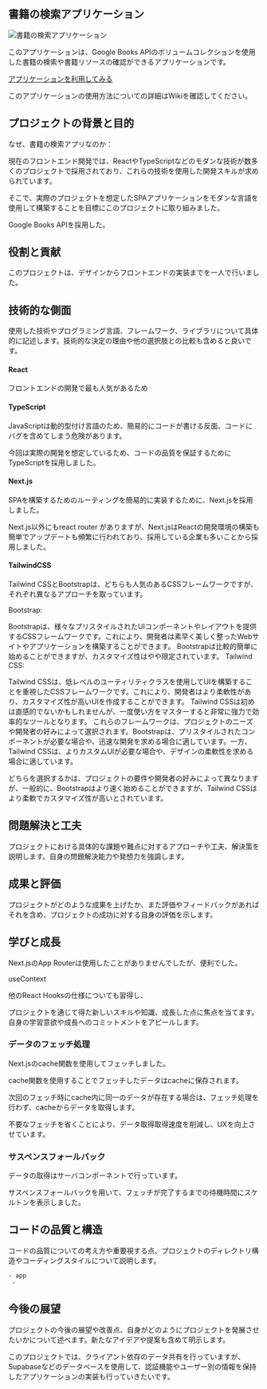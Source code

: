 ## 書籍の検索アプリケーション

![書籍の検索アプリケーション](https://github.com/daxchx/book-search/assets/149696768/d7e1de76-5eb9-4e31-9ee8-29b8b848df27)

このアプリケーションは、Google Books APIのボリュームコレクションを使用した書籍の検索や書籍リソースの確認ができるアプリケーションです。

<a href="https://book-app-roan.vercel.app/">アプリケーションを利用してみる</a>

このアプリケーションの使用方法についての詳細はWikiを確認してください。

## プロジェクトの背景と目的

なぜ、書籍の検索アプリなのか：



現在のフロントエンド開発では、ReactやTypeScriptなどのモダンな技術が数多くのプロジェクトで採用されており、これらの技術を使用した開発スキルが求められています。

そこで、実際のプロジェクトを想定したSPAアプリケーションをモダンな言語を使用して構築することを目標にこのプロジェクトに取り組みました。

Google Books APIを採用した。

## 役割と貢献

このプロジェクトは、デザインからフロントエンドの実装までを一人で行いました。

## 技術的な側面

使用した技術やプログラミング言語、フレームワーク、ライブラリについて具体的に記述します。技術的な決定の理由や他の選択肢との比較も含めると良いです。

#### React

フロントエンドの開発で最も人気があるため

#### TypeScript

JavaScriptは動的型付け言語のため、簡易的にコードが書ける反面、コードにバグを含めてしまう危険があります。

今回は実際の開発を想定しているため、コードの品質を保証するためにTypeScriptを採用しました。

#### Next.js

SPAを構築するためのルーティングを簡易的に実装するために、Next.jsを採用しました。

Next.js以外にもreact router がありますが、Next.jsはReactの開発環境の構築も簡単でアップデートも頻繁に行われており、採用している企業も多いことから採用しました。

#### TailwindCSS

Tailwind CSSとBootstrapは、どちらも人気のあるCSSフレームワークですが、それぞれ異なるアプローチを取っています。

Bootstrap:

Bootstrapは、様々なプリスタイルされたUIコンポーネントやレイアウトを提供するCSSフレームワークです。これにより、開発者は素早く美しく整ったWebサイトやアプリケーションを構築することができます。
Bootstrapは比較的簡単に始めることができますが、カスタマイズ性はやや限定されています。
Tailwind CSS:

Tailwind CSSは、低レベルのユーティリティクラスを使用してUIを構築することを重視したCSSフレームワークです。これにより、開発者はより柔軟性があり、カスタマイズ性が高いUIを作成することができます。
Tailwind CSSは初めは直感的でないかもしれませんが、一度使い方をマスターすると非常に強力で効率的なツールとなります。
これらのフレームワークは、プロジェクトのニーズや開発者の好みによって選択されます。Bootstrapは、プリスタイルされたコンポーネントが必要な場合や、迅速な開発を求める場合に適しています。一方、Tailwind CSSは、よりカスタムUIが必要な場合や、デザインの柔軟性を求める場合に適しています。

どちらを選択するかは、プロジェクトの要件や開発者の好みによって異なりますが、一般的に、Bootstrapはより速く始めることができますが、Tailwind CSSはより柔軟でカスタマイズ性が高いとされています。

## 問題解決と工夫

プロジェクトにおける具体的な課題や難点に対するアプローチや工夫、解決策を説明します。自身の問題解決能力や発想力を強調します。

## 成果と評価

プロジェクトがどのような成果を上げたか、また評価やフィードバックがあればそれを含め、プロジェクトの成功に対する自身の評価を示します。

## 学びと成長

Next.jsのApp Routerは使用したことがありませんでしたが、便利でした。

useContext

他のReact Hooksの仕様についても習得し、

プロジェクトを通じて得た新しいスキルや知識、成長した点に焦点を当てます。自身の学習意欲や成長へのコミットメントをアピールします。

### データのフェッチ処理

Next.jsのcache関数を使用してフェッチしました。

cache関数を使用することでフェッチしたデータはcacheに保存されます。

次回のフェッチ時にcache内に同一のデータが存在する場合は、フェッチ処理を行わず、cacheからデータを取得します。

不要なフェッチを省くことにより、データ取得取得速度を削減し、UXを向上させています。

### サスペンスフォールバック

データの取得はサーバコンポーネントで行っています。

サスペンスフォールバックを用いて、フェッチが完了するまでの待機時間にスケルトンを表示しました。

## コードの品質と構造

コードの品質についての考え方や重要視する点、プロジェクトのディレクトリ構造やコーディングスタイルについて説明します。

```
- app
 - 
```

## 今後の展望

プロジェクトの今後の展望や改善点、自身がどのようにプロジェクトを発展させたいかについて述べます。新たなアイデアや提案も含めて明示します。

このプロジェクトでは、クライアント依存のデータ共有を行っていますが、Supabaseなどのデータベースを使用して、認証機能やユーザー別の情報を保持したアプリケーションの実装も行っていきたいです。

